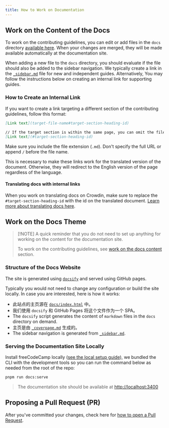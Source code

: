 ```yaml
---
title: How to Work on Documentation
---
```


## Work on the Content of the Docs

To work on the contributing guidelines, you can edit or add files in the `docs` directory [available here](https://github.com/freeCodeCamp/freeCodeCamp/tree/main/docs). When your changes are merged, they will be made available automatically at the documentation site.

When adding a new file to the `docs` directory, you should evaluate if the file should also be added to the sidebar navigation. We typically create a link in the [`_sidebar.md`](_sidebar) file for new and independent guides. Alternatively, You may follow the instructions below on creating an internal link for supporting guides.

### How to Create an Internal Link

If you want to create a link targeting a different section of the contributing guidelines, follow this format:

```md
[Link text](target-file-name#target-section-heading-id)

// If the target section is within the same page, you can omit the file name
[Link text](#target-section-heading-id)
```

Make sure you include the file extension (`.md`). Don't specify the full URL or append `/` before the file name.

This is necessary to make these links work for the translated version of the document. Otherwise, they will redirect to the English version of the page regardless of the language.

#### Translating docs with internal links

When you work on translating docs on Crowdin, make sure to replace the `#target-section-heading-id` with the id on the translated document. [Learn more about translating docs here](how-to-translate-files#translate-documentation).

## Work on the Docs Theme

> [!NOTE] A quick reminder that you do not need to set up anything for working on the content for the documentation site.
>
> To work on the contributing guidelines, see [work on the docs content](#work-on-the-docs-content) section.

### Structure of the Docs Website

The site is generated using [`docsify`](https://docsify.js.org) and served using GitHub pages.

Typically you would not need to change any configuration or build the site locally. In case you are interested, here is how it works:

- 此站点的主页源在 [`docs/index.html`](index.html) 中。
- 我们使用 `docsify` 和 GitHub Pages 将这个文件作为一个 SPA。
- The `docsify` script generates the content of `markdown` files in the `docs` directory on demand.
- 主页是由 [`_coverpage.md`](_coverpage) 生成的。
- The sidebar navigation is generated from [`_sidebar.md`](_sidebar).

### Serving the Documentation Site Locally

Install freeCodeCamp locally ([see the local setup guide](how-to-setup-freecodecamp-locally)), we bundled the CLI with the development tools so you can run the command below as needed from the root of the repo:

```bash
pnpm run docs:serve
```

> The documentation site should be available at <http://localhost:3400>

## Proposing a Pull Request (PR)

After you've committed your changes, check here for [how to open a Pull Request](how-to-open-a-pull-request).
